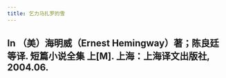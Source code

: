 ```yaml
---
title: 乞力马扎罗的雪
---
```


## In （美）海明威（Ernest Hemingway）著；陈良廷等译. 短篇小说全集 上[M]. 上海：上海译文出版社, 2004.06. 
##